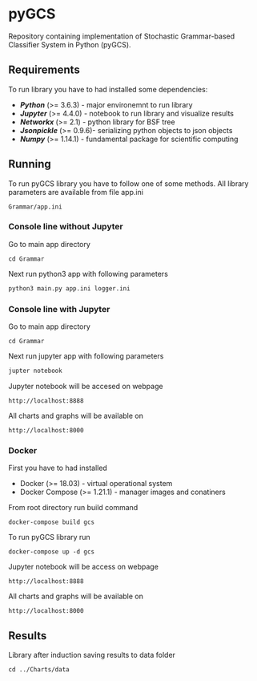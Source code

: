 # pyGCS
Repository containing implementation of Stochastic Grammar-based Classifier System in Python (pyGCS).

## Requirements
To run library you have to had installed some dependencies:
* _**Python**_ (>= 3.6.3) - major environemnt to run library
* _**Jupyter**_ (>= 4.4.0) - notebook to run library and visualize results
* _**Networkx**_ (>= 2.1) - python library for BSF tree
* _**Jsonpickle**_ (>= 0.9.6)- serializing python objects to json objects
* _**Numpy**_ (>= 1.14.1) - fundamental package for scientific computing

## Running
To run pyGCS library you have to follow one of some methods.
All library parameters are available from file app.ini
~~~
Grammar/app.ini
~~~
### Console line without Jupyter
Go to main app directory
~~~
cd Grammar
~~~
Next run python3 app with following parameters
~~~python
python3 main.py app.ini logger.ini
~~~

### Console line with Jupyter
Go to main app directory
~~~
cd Grammar
~~~
Next run jupyter app with following parameters
~~~python
jupter notebook
~~~
Jupyter notebook will be accesed on webpage
~~~
http://localhost:8888
~~~
All charts and graphs will be available on
~~~
http://localhost:8000
~~~

### Docker
First you have to had installed
* Docker (>= 18.03) - virtual operational system
* Docker Compose (>= 1.21.1) - manager images and conatiners

From root directory run build command
~~~
docker-compose build gcs
~~~
To run pyGCS library run
~~~
docker-compose up -d gcs
~~~
Jupyter notebook will be access on webpage
~~~
http://localhost:8888
~~~
All charts and graphs will be available on
~~~
http://localhost:8000
~~~

## Results
Library after induction saving results to data folder
~~~
cd ../Charts/data
~~~
